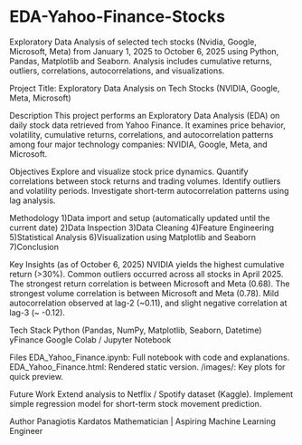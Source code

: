 # EDA-Yahoo-Finance-Stocks
Exploratory Data Analysis of selected tech stocks (Nvidia, Google, Microsoft, Meta) from January 1, 2025 to October 6, 2025 using Python, Pandas, Matplotlib and Seaborn. Analysis includes cumulative returns, outliers, correlations, autocorrelations, and visualizations.

Project Title:
Exploratory Data Analysis on Tech Stocks (NVIDIA, Google, Meta, Microsoft)

Description
This project performs an Exploratory Data Analysis (EDA) on daily stock data retrieved from Yahoo Finance.
It examines price behavior, volatility, cumulative returns, correlations, and autocorrelation patterns among four major technology companies: NVIDIA, Google, Meta, and Microsoft.

Objectives
Explore and visualize stock price dynamics.
Quantify correlations between stock returns and trading volumes.
Identify outliers and volatility periods.
Investigate short-term autocorrelation patterns using lag analysis.

Methodology
1)Data import and setup (automatically updated until the current date)
2)Data Inspection
3)Data Cleaning
4)Feature Engineering
5)Statistical Analysis
6)Visualization using Matplotlib and Seaborn
7)Conclusion

Key Insights (as of October 6, 2025)
NVIDIA yields the highest cumulative return (>30%).
Common outliers occurred across all stocks in April 2025.
The strongest return correlation is between Microsoft and Meta (0.68).
The strongest volume correlation is between Microsoft and Meta (0.78).
Mild autocorrelation observed at lag-2 (~0.11), and slight negative correlation at lag-3 (~ -0.12).

Tech Stack
Python (Pandas, NumPy, Matplotlib, Seaborn, Datetime)
yFinance
Google Colab / Jupyter Notebook

Files
EDA_Yahoo_Finance.ipynb: Full notebook with code and explanations.
EDA_Yahoo_Finance.html: Rendered static version.
/images/: Key plots for quick preview.

Future Work
Extend analysis to Netflix / Spotify dataset (Kaggle).
Implement simple regression model for short-term stock movement prediction.

Author
Panagiotis Kardatos
Mathematician | Aspiring Machine Learning Engineer
